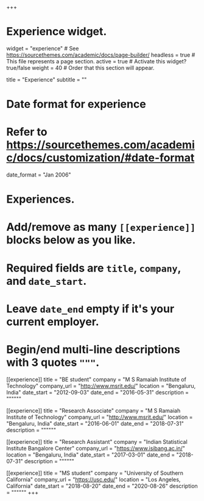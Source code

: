 +++
# Experience widget.
widget = "experience"  # See https://sourcethemes.com/academic/docs/page-builder/
headless = true  # This file represents a page section.
active = true  # Activate this widget? true/false
weight = 40  # Order that this section will appear.

title = "Experience"
subtitle = ""

# Date format for experience
#   Refer to https://sourcethemes.com/academic/docs/customization/#date-format
date_format = "Jan 2006"

# Experiences.
#   Add/remove as many `[[experience]]` blocks below as you like.
#   Required fields are `title`, `company`, and `date_start`.
#   Leave `date_end` empty if it's your current employer.
#   Begin/end multi-line descriptions with 3 quotes `"""`.
[[experience]]
  title = "BE student"
  company = "M S Ramaiah Institute of Technology"
  company_url = "http://www.msrit.edu/"
  location = "Bengaluru, India"
  date_start = "2012-09-03"
  date_end = "2016-05-31"
  description = """"""

[[experience]]
  title = "Research Associate"
  company = "M S Ramaiah Institute of Technology"
  company_url = "http://www.msrit.edu/"
  location = "Bengaluru, India"
  date_start = "2016-06-01"
  date_end = "2018-07-31"
  description = """"""

[[experience]]
  title = "Research Assistant"
  company = "Indian Statistical Institute Bangalore Center"
  company_url = "https://www.isibang.ac.in/"
  location = "Bengaluru, India"
  date_start = "2017-03-01"
  date_end = "2018-07-31"
  description = """"""

[[experience]]
  title = "MS student"
  company = "University of Southern California"
  company_url = "https://usc.edu/"
  location = "Los Angeles, California"
  date_start = "2018-08-20"
  date_end = "2020-08-26"
  description = """"""
+++
